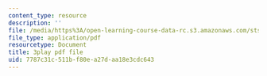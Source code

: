 ```yaml
---
content_type: resource
description: ''
file: /media/https%3A/open-learning-course-data-rc.s3.amazonaws.com/sts-069-technology-in-a-dangerous-world-fall-2002/7787c31c511bf80ea27daa18e3cdc643_4YRf-1mLlyw.pdf
file_type: application/pdf
resourcetype: Document
title: 3play pdf file
uid: 7787c31c-511b-f80e-a27d-aa18e3cdc643
---
```

